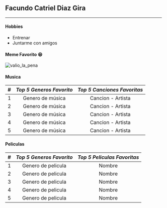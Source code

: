 ## Facundo Catriel Diaz Gira
---
#### Hobbies
- Entrenar
- Juntarme con amigos

#### Meme Favorito :laughing:

![valio_la_pena](https://cdn.dopl3r.com//media/memes_files/viernes-pero-a-que-costo-krxUC.jpg)

#### Musica

| __#__ | __*Top 5 Generos Favorito*__ | __*Top 5 Canciones Favoritas*__ |
|:-------------------:|:-------------------:|:-----------------:|
|1|Genero de música | Cancion - Artista|
|2|Genero de música | Cancion - Artista|
|3|Genero de música | Cancion - Artista|
|4|Genero de música | Cancion - Artista|
|5|Genero de música | Cancion - Artista|


#### Peliculas

| __#__ | __*Top 5 Generos Favorito*__ | __*Top 5 Peliculas Favoritas*__ |
|:-------------------:|:-------------------:|:-----------------:|
|1|Genero de pelicula | Nombre |
|2|Genero de pelicula | Nombre |
|3|Genero de pelicula | Nombre |
|4|Genero de pelicula | Nombre |
|5|Genero de pelicula | Nombre |